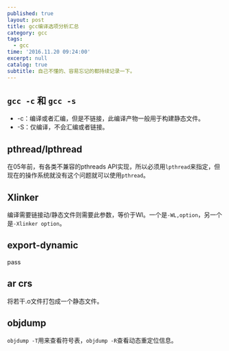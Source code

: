 ```yaml
---
published: true
layout: post
title: gcc编译选项分析汇总
category: gcc
tags:
  - gcc
time: '2016.11.20 09:24:00'
excerpt: null
catalog: true
subtitle: 自己不懂的、容易忘记的都持续记录一下。
---
```


<!--more-->
## `gcc -c` 和 `gcc -s`
- -c：编译或者汇编，但是不链接，此编译产物一般用于构建静态文件。
- -S：仅编译，不会汇编或者链接。
## pthread/lpthread
在05年前，有各类不兼容的pthreads API实现，所以必须用`lpthread`来指定，但现在的操作系统就没有这个问题就可以使用`pthread`。

## Xlinker
编译需要链接动/静态文件则需要此参数，等价于Wl。一个是`-WL,option`，另一个是`-Xlinker option`。

## export-dynamic
pass

## ar crs
将若干.o文件打包成一个静态文件。

## objdump
`objdump -T`用来查看符号表，`objdump -R`查看动态重定位信息。
